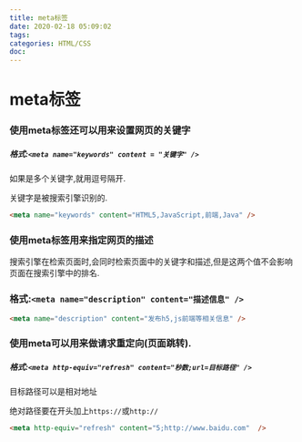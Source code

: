 ```yaml
---
title: meta标签
date: 2020-02-18 05:09:02
tags:
categories: HTML/CSS
doc:
---
```


# meta标签

### 使用meta标签还可以用来设置网页的关键字

##### 格式:`<meta name="keywords" content = "关键字" />`

如果是多个关键字,就用逗号隔开.

关键字是被搜索引擎识别的.

```html
<meta name="keywords" content="HTML5,JavaScript,前端,Java" />
```

### 使用meta标签用来指定网页的描述

搜索引擎在检索页面时,会同时检索页面中的关键字和描述,但是这两个值不会影响页面在搜索引擎中的排名.

### 格式:`<meta name="description" content="描述信息" />`

```html
<meta name="description" content="发布h5,js前端等相关信息" />
```



### 使用meta可以用来做请求重定向(页面跳转).

##### 格式:`<meta http-equiv="refresh" content="秒数;url=目标路径" />`

目标路径可以是相对地址

绝对路径要在开头加上`https://`或`http://`

```html
<meta http-equiv="refresh" content="5;http://www.baidu.com"  />
```

